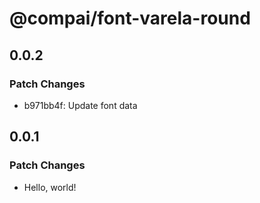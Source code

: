 # @compai/font-varela-round

## 0.0.2

### Patch Changes

- b971bb4f: Update font data

## 0.0.1

### Patch Changes

- Hello, world!
